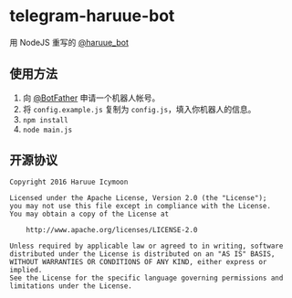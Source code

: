 # telegram-haruue-bot
用 NodeJS 重写的 [@haruue\_bot](https://t.me/haruue_bot)

## 使用方法
1. 向 [@BotFather](https://t.me/BotFather) 申请一个机器人帐号。
2. 将 `config.example.js` 复制为 `config.js`，填入你机器人的信息。
3. `npm install`
4. `node main.js`

## 开源协议
``` License
Copyright 2016 Haruue Icymoon

Licensed under the Apache License, Version 2.0 (the "License");
you may not use this file except in compliance with the License.
You may obtain a copy of the License at

    http://www.apache.org/licenses/LICENSE-2.0

Unless required by applicable law or agreed to in writing, software
distributed under the License is distributed on an "AS IS" BASIS,
WITHOUT WARRANTIES OR CONDITIONS OF ANY KIND, either express or implied.
See the License for the specific language governing permissions and
limitations under the License.
```
